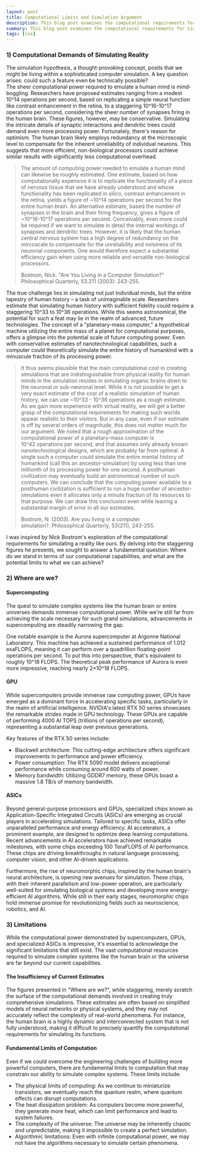 ```yaml
---
layout: post
title: Computational Limits and Simulation Argument
description: This blog post examines the computational requirements for simulating human consciousness and human history, drawing insights from research papers on the simulation argument. It highlights the immense computational demands of such simulations and explores the limitations of current technologies. The post also discusses promising avenues for future advancements, such as quantum computing and specialized hardware, that could potentially bring us closer to the realm of sophisticated simulations.
summary: This blog post examines the computational requirements for simulating human consciousness and human history, drawing insights from research papers on the simulation argument. It highlights the immense computational demands of such simulations and explores the limitations of current technologies. The post also discusses promising avenues for future advancements, such as quantum computing and specialized hardware, that could potentially bring us closer to the realm of sophisticated simulations.
tags: [css]
---
```


### 1) Computational Demands of Simulating Reality

The simulation hypothesis, a thought-provoking concept, posits that we might be living within a sophisticated computer simulation. A key question arises: could such a feature even be technically possible?
<br>
The sheer computational power required to emulate a human mind is mind-boggling. Researchers have proposed estimates ranging from a modest 10^14 operations per second, based on replicating a simple neural function like contrast enhancement in the retina, to a staggering 10^16-10^17 operations per second, considering the sheer number of synapses firing in the human brain. These figures, however, may be conservative. Simulating the intricate details of synaptic interactions and dendritic trees could demand even more processing power.
Fortunately, there's reason for optimism. The human brain likely employs redundancy at the microscopic level to compensate for the inherent unreliability of individual neurons. This suggests that more efficient, non-biological processors could achieve similar results with significantly less computational overhead.
> The amount of computing power needed to emulate a human mind can likewise be roughly estimated. One estimate, based on how computationally expensive it is to replicate the functionality of a piece of nervous tissue that we have already understood and whose functionality has been replicated in silico, contrast enhancement in the retina, yields a figure of ~10^14 operations per second for the entire human brain. An alternative estimate, based the number of synapses in the brain and their firing frequency, gives a figure of ~10^16-10^17 operations per second. Conceivably, even more could be required if we want to simulate in detail the internal workings of synapses and dendritic trees. However, it is likely that the human central nervous system has a high degree of redundancy on the mircoscale to compensate for the unreliability and noisiness of its neuronal components. One would therefore expect a substantial efficiency gain when using more reliable and versatile non-biological processors. 
> 
> Bostrom, Nick. "Are You Living in a Computer Simulation?" Philosophical Quarterly, 53.211 (2003): 243-255.

The true challenge lies in simulating not just individual minds, but the entire tapestry of human history – a task of unimaginable scale. Researchers estimate that simulating human history with sufficient fidelity could require a staggering 10^33 to 10^36 operations. While this seems astronomical, the potential for such a feat may lie in the realm of advanced, future technologies.
The concept of a "planetary-mass computer," a hypothetical machine utilizing the entire mass of a planet for computational purposes, offers a glimpse into the potential scale of future computing power. Even with conservative estimates of nanotechnological capabilities, such a computer could theoretically simulate the entire history of humankind with a minuscule fraction of its processing power.

> It thus seems plausible that the main computational cost in creating simulations that are indistinguishable from physical reality for human minds in the simulation resides in simulating organic brains down to the neuronal or sub-neuronal level. While it is not possible to get a very exact estimate of the cost of a realistic simulation of human history, we can use ~10^33 - 10^36 operations as a rough estimate. As we gain more experience with virtual reality, we will get a better grasp of the computational requirements for making such worlds appear realistic to their visitors. But in any case, even if our estimate is off by several orders of magnitude, this does not matter much for our argument. We noted that a rough approximation of the computational power of a planetary-mass computer is 10^42 operations per second, and that assumes only already known nanotechnological designs, which are probably far from optimal. A single such a computer could simulate the entire mental history of humankind (call this an ancestor-simulation) by using less than one millionth of its processing power for one second. A posthuman civilization may eventually build an astronomical number of such computers. We can conclude that the computing power available to a posthuman civilization is sufficient to run a huge number of ancestor-simulations even it allocates only a minute fraction of its resources to that purpose. We can draw this conclusion even while leaving a substantial margin of error in all our estimates.
> 
> Bostrom, N. (2003). Are you living in a computer simulation?. Philosophical Quarterly, 53(211), 243-255.

I was inspired by Nick Bostrom's exploration of the computational requirements for simulating a reality like ours. By delving into the staggering figures he presents, we sought to answer a fundamental question: Where do we stand in terms of our computational capabilities, and what are the potential limits to what we can achieve?

### 2) Where are we?

#### Supercomputing
The quest to simulate complex systems like the human brain or entire universes demands immense computational power. While we're still far from achieving the scale necessary for such grand simulations, advancements in supercomputing are steadily narrowing the gap.

One notable example is the Aurora supercomputer at Argonne National Laboratory. This machine has achieved a sustained performance of 1.012 exaFLOPS, meaning it can perform over a quadrillion floating-point operations per second. To put this into perspective, that's equivalent to roughly 10^18 FLOPS. The theoretical peak performance of Aurora is even more impressive, reaching nearly 2×10^18 FLOPS.

#### GPU
While supercomputers provide immense raw computing power, GPUs have emerged as a dominant force in accelerating specific tasks, particularly in the realm of artificial intelligence. NVIDIA's latest RTX 50 series showcases the remarkable strides made in GPU technology. These GPUs are capable of performing 4000 AI TOPS (trillions of operations per second), representing a substantial leap over previous generations.

Key features of the RTX 50 series include:
- Blackwell architecture: This cutting-edge architecture offers significant improvements in performance and power efficiency.
- Power consumption: The RTX 5090 model delivers exceptional performance while consuming around 600 watts of power.
- Memory bandwidth: Utilizing GDDR7 memory, these GPUs boast a massive 1.8 TB/s of memory bandwidth.

#### ASICs
Beyond general-purpose processors and GPUs, specialized chips known as Application-Specific Integrated Circuits (ASICs) are emerging as crucial players in accelerating simulations. Tailored to specific tasks, ASICs offer unparalleled performance and energy efficiency. AI accelerators, a prominent example, are designed to optimize deep learning computations. Recent advancements in AI accelerators have achieved remarkable milestones, with some chips exceeding 100 TeraFLOPS of AI performance. These chips are driving breakthroughs in natural language processing, computer vision, and other AI-driven applications.

Furthermore, the rise of neuromorphic chips, inspired by the human brain's neural architecture, is opening new avenues for simulation. These chips, with their inherent parallelism and low-power operation, are particularly well-suited for simulating biological systems and developing more energy-efficient AI algorithms. While still in their early stages, neuromorphic chips hold immense promise for revolutionizing fields such as neuroscience, robotics, and AI.

### 3) Limitations
While the computational power demonstrated by supercomputers, GPUs, and specialized ASICs is impressive, it's essential to acknowledge the significant limitations that still exist. The vast computational resources required to simulate complex systems like the human brain or the universe are far beyond our current capabilities.

#### The Insufficiency of Current Estimates
The figures presented in "Where are we?", while staggering, merely scratch the surface of the computational demands involved in creating truly comprehensive simulations. These estimates are often based on simplified models of neural networks or physical systems, and they may not accurately reflect the complexity of real-world phenomena. For instance, the human brain is a highly dynamic and interconnected system that is not fully understood, making it difficult to precisely quantify the computational requirements for simulating its functions.

#### Fundamental Limits of Computation
Even if we could overcome the engineering challenges of building more powerful computers, there are fundamental limits to computation that may constrain our ability to simulate complex systems. These limits include:
- The physical limits of computing: As we continue to miniaturize transistors, we eventually reach the quantum realm, where quantum effects can disrupt computations.
- The heat dissipation problem: As computers become more powerful, they generate more heat, which can limit performance and lead to system failures.
- The complexity of the universe: The universe may be inherently chaotic and unpredictable, making it impossible to create a perfect simulation.
- Algorithmic limitations: Even with infinite computational power, we may not have the algorithms necessary to simulate certain phenomena.